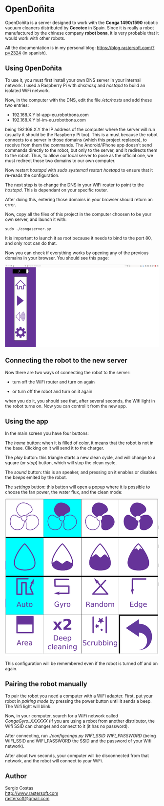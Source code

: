# OpenDoñita

OpenDoñita is a server designed to work with the **Conga 1490/1590** robotic vacuum cleaners distributed by **Cecotec**
in Spain. Since it is really a robot manufactured by the chinese company **robot bona**, it is very probable that it
would work with other robots.

All the documentation is in my personal blog: https://blog.rastersoft.com/?p=2324 (in spanish).

## Using OpenDoñita

To use it, you must first install your own DNS server in your internal network. I used a Raspberry Pi with *dnsmasq* and
*hostapd* to build an isolated WiFi network.

Now, in the computer with the DNS, edit the file */etc/hosts* and add these two entries:

* 192.168.X.Y    bl-app-eu.robotbona.com
* 192.168.X.Y    bl-im-eu.robotbona.com

being 192.168.X.Y the IP address of the computer where the server will run (usually it should be the Raspberry Pi too).
This is a must because the robot connects to a server in those domains (which this project replaces), to receive from
them the commands. The Android/iPhone app doesn't send commands directly to the robot, but only to the server, and it
redirects them to the robot. Thus, to allow our local server to pose as the official one, we must redirect those two
domains to our own computer.

Now restart *hostapd* with *sudo systemctl restart hostapd* to ensure that it re-reads the configuration.

The next step is to change the DNS in your WiFi router to point to the *hostapd*. This is dependant on your specific router.

After doing this, entering those domains in your browser should return an error.

Now, copy all the files of this project in the computer choosen to be your own server, and launch it with:

    sudo ./congaserver.py

It is important to launch it as root because it needs to bind to the port 80, and only root can do that.

Now you can check if everything works by opening any of the previous domains in your browser. You should see this page:

![The new app](capture1.png)

## Connecting the robot to the new server

Now there are two ways of connecting the robot to the server:

* turn off the WiFi router and turn on again

* or turn off the robot and turn on it again

when you do it, you should see that, after several seconds, the Wifi light in the robot turns on. Now you can control it
from the new app.

## Using the app

In the main screen you have four buttons:

The *home* button: when it is filled of color, it means that the robot is not in the base. Clicking on it will send it
to the charger.

The *play* button: this triangle starts a new clean cycle, and will change to a square (or *stop*) button, which will
stop the clean cycle.

The *sound* button: this is an speaker, and pressing on it enables or disables the *beeps* emited by the robot.

The *settings* button: this button will open a popup where it is possible to choose the fan power, the water flux, and
the clean mode:

![The settings popup](capture2.png)

This configuration will be remembered even if the robot is turned off and on again.

## Pairing the robot manually

To pair the robot you need a computer with a WiFi adapter. First, put your robot in *pairing mode* by pressing the power
button until it sends a beep. The Wifi light will blink.

Now, in your computer, search for a WiFi network called *CongaGyro_XXXXXX* (if you are using a robot from another distributor,
the Wifi SSID can change) and connect to it (it has no password).

After connecting, run *./configconga.py WIFI_SSID WIFI_PASSWORD* (being WIFI_SSID and WIFI_PASSWORD the SSID and the password
of your Wifi network).

After about two seconds, your computer will be disconnected from that network, and the robot will connect to your WiFi.

## Author

Sergio Costas  
http://www.rastersoft.com  
rastersoft@gmail.com  
